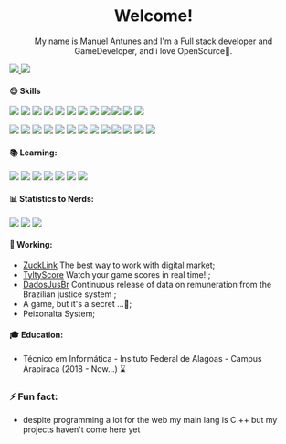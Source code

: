 <h1 align="center">
Welcome!
</h1>



<p align="center">
My name is Manuel Antunes and I'm a Full stack developer and GameDeveloper, and i love OpenSource🚀.<br/>
  
</p>
<a href="mailto:nerdbroz2@gmail.com" alt="Gmail">
  <img src="https://img.shields.io/badge/mail.nerdbroz2@gmail.com-F74141?style=for-the-badge&logoColor=white&logo=gmail&link=mailto:mail.nerdbroz2@gmail.com"/>
</a>
<a href="https://www.linkedin.com/in/manuel-antunes-9b69771b0/">
  <img src="https://img.shields.io/badge/Manuel%20Antunes-0e76a8?style=for-the-badge&logo=Linkedin&link=https://www.linkedin.com/in/manuel-antunes-9b69771b0/"/>
</a>

#### 😎 Skills
![](https://img.shields.io/badge/Java-F74141?style=flat&logo=Java)
![](https://img.shields.io/badge/C%2B%2B-3B0094?style=flat)
![](https://img.shields.io/badge/HTML5-E96228?style=flat&logo=HTML5&logoColor=white)
![](https://img.shields.io/badge/CSS3-2862E9?style=flat&logo=CSS3&logoColor=white)
![](https://img.shields.io/badge/JavaScript-968220?style=flat&logo=JavaScript&logoColor=white)
![](https://img.shields.io/badge/C-blue?style=flat)
![](https://img.shields.io/badge/Python-002750?style=flat&logo=Python&logoColor=white)
![](https://img.shields.io/badge/PHP-6F73A7?style=flat&logo=PHP&logoColor=white)
![](https://img.shields.io/badge/ElasticSearch-white?style=flat&logo=ElasticSearch&logoColor=FF2800)
![](https://img.shields.io/badge/Arduino-119CA1?style=flat&logoColor=FFF&logo=Arduino)
![](https://img.shields.io/badge/Cocos_Creator-92928f?style=flat&logo=Cocos)
![](https://img.shields.io/badge/Next.js-000?&style=flat&logo=next.js&logoColor=FFF)


![](https://img.shields.io/badge/Unreal_Engine-black?style=flat&logo=Unreal-Engine)
![](https://img.shields.io/badge/TypeScript-007ACC?style=flat&logo=TypeScript&logoColor=white)
![](https://img.shields.io/badge/Android%20-3BD481?style=flat&logoColor=white&logo=Android)
![](https://img.shields.io/badge/MySQL-1D4A65?style=flat&logoColor=white&logo=MySQL)
![](https://img.shields.io/badge/React-191920?style=flat&logoColor=61DBFB&logo=React)
![](https://img.shields.io/badge/Adonisjs-7159C1?style=flat&logoColor=white&logo=Adonisjs)
![](https://img.shields.io/badge/Firebase-039BE5?style=flat&logoColor=FFCC31&logo=Firebase)
![](https://img.shields.io/badge/GraphQL-161f26?style=flat&logoColor=e2009b&logo=GraphQl)
![](https://img.shields.io/badge/NestJs-fff?style=flat&logoColor=ea2845&logo=Nestjs)
![](https://img.shields.io/badge/Deno-000?&style=flat&logo=deno&logoColor=FFF)
![](https://img.shields.io/badge/-5C2D91?logoWidth=30&logo=.Net)
![](https://img.shields.io/badge/C%23-239120?logoWidth=30)
![](https://img.shields.io/badge/Golang-FFF?style=flat&logo=go)

#### 📚 Learning:
![](https://img.shields.io/badge/ruby-9B111E?style=flat&logo=ruby&logoColor=white)
![](https://img.shields.io/badge/Tensorflow-pink?style=flat&logo=tensorflow)
![](https://img.shields.io/badge/Spring_WebFlux-6db33f?style=flat&logo=Spring)
![](https://img.shields.io/badge/Angular-dc0434?style=flat&logo=angular)
![](https://img.shields.io/badge/Laravel-fff?style=flat&logo=laravel)
![](https://img.shields.io/badge/Unity-000?&style=flat&logo=unity&logoColor=FFF)
![](https://img.shields.io/badge/Elixir-fff?&style=flat&logo=elixir&logoColor=4a3560)



#### 📊 Statistics to Nerds:
<img src="https://github-readme-stats.vercel.app/api?username=manuel-antunes&show_icons=true&theme=radical&count_private=true">
<img src="https://github-readme-stats.vercel.app/api/top-langs/?username=manuel-antunes&theme=radical&count_private=true&langs_count=8">
<img src="https://github-profile-trophy.vercel.app/?username=manuel-antunes&theme=onedark&margin-w=9&hide_border=true&count_private=true">

#### 🚀 Working:
- [ZuckLink](https://zucklink.com/) The best way to work with digital market;
- [TyltyScore]() Watch your game scores in real time!!;
- [DadosJusBr](http://dadosjusbr.org/) Continuous release of data on remuneration from the Brazilian justice system ;
- A game, but it's a secret ...🤭;
- Peixonalta System;

#### 🎓 Education:
- Técnico em Informática - Insituto Federal de Alagoas - Campus Arapiraca (2018 - Now...) ⌛

### ⚡ Fun fact: 
- despite programming a lot for the web my main lang is C ++ but my projects haven't come here yet

<!--
**Manuel-Antunes/Manuel-Antunes** is a ✨ _special_ ✨ repository because its `README.md` (this file) appears on your GitHub profile.

Here are some ideas to get you started:

- 🔭 I’m currently working on ...
- 🌱 I’m currently learning ...
- 👯 I’m looking to collaborate on ...
- 🤔 I’m looking for help with ...
- 💬 Ask me about ...
- 📫 How to reach me: ...
- 😄 Pronouns: ...
- ⚡ Fun fact: ...
-->
